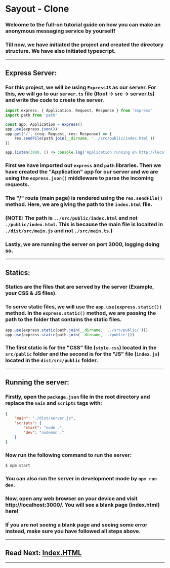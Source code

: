 # Sayout - Clone
### Welcome to the full-on tutorial guide on how you can make an anonymous messaging service by yourself!

### Till now, we have initiated the project and created the directory structure. We have also initiated typescript.

---

## Express Server:
### For this project, we will be using `ExpressJS` as our server. For this, we will go to our `server.ts` file (Root -> src -> server.ts) and write the code to create the server.
```ts
import express, { Application, Request, Response } from 'express'
import path from 'path'

const app: Application = express()
app.use(express.json())
app.get('/', (req: Request, res: Response) => {
    res.sendFile(path.join(__dirname, '../src/public/index.html'))
})

app.listen(3000, () => console.log('Application running on http://localhost:3000'))
```

### First we have imported out `express` and `path` libraries. Then we have created the "Application" app for our server and we are using the `express.json()` middleware to parse the incoming requests.
### The "/" route (main page) is rendered using the `res.sendFile()` method. Here, we are giving the path to the `index.html` file.
### **(NOTE: The path is `../src/public/index.html` and not `./public/index.html`. This is because the main file is localted in `./dist/src/main.js` and not `./src/main.ts`.)**
### Lastly, we are running the server on port 3000, logging doing so.

---

## Statics:
### Statics are the files that are served by the server (Example, your CSS & JS files).
### To serve static files, we will use the `app.use(express.static())` method. In the `express.static()` method, we are passing the path to the folder that contains the static files.
```ts
app.use(express.static(path.join(__dirname, '../src/public/')))
app.use(express.static(path.join(__dirname, './public')))
```
### The first static is for the "CSS" file (`style.css`) located in the `src/public` folder and the second is for the "JS" file (`index.js`) located in the `dist/src/public` folder.

---

## Running the server:
### Firstly, open the `package.json` file in the root directory and replace the `main` and `scripts` tags with:
```json
{
    "main": "./dist/server.js",
    "scripts": {
        "start": "node .",
        "dev": "nodemon ."
    }
}
```
### Now run the following command to run the server:
```sh
$ npm start
```
### You can also run the server in development mode by `npm run dev`.
### Now, open any web browser on your device and visit http://localhost:3000/. You will see a blank page (index.html) here!
### **If you are not seeing a blank page and seeing some error instead, make sure you have followed all steps above.**

---

## Read Next: [Index.HTML](./04_index_html.md)

---